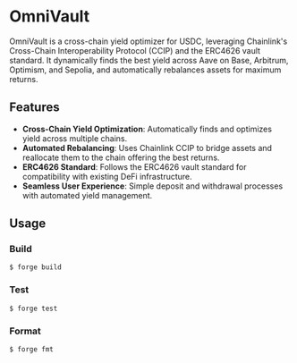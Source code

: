 # OmniVault

OmniVault is a cross-chain yield optimizer for USDC, leveraging Chainlink's Cross-Chain Interoperability Protocol (CCIP) and the ERC4626 vault standard. It dynamically finds the best yield across Aave on Base, Arbitrum, Optimism, and Sepolia, and automatically rebalances assets for maximum returns.

## Features

- **Cross-Chain Yield Optimization**: Automatically finds and optimizes yield across multiple chains.
- **Automated Rebalancing**: Uses Chainlink CCIP to bridge assets and reallocate them to the chain offering the best returns.
- **ERC4626 Standard**: Follows the ERC4626 vault standard for compatibility with existing DeFi infrastructure.
- **Seamless User Experience**: Simple deposit and withdrawal processes with automated yield management.

## Usage

### Build

```shell
$ forge build
```

### Test

```shell
$ forge test
```

### Format

```shell
$ forge fmt
```
